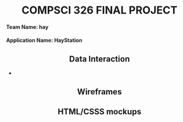 # **<div align="center">COMPSCI 326 FINAL PROJECT**

#### **Team Name:** hay

#### **Application Name:** HayStation


## **<div align="center">Data Interaction** 

* 

## **<div align="center">Wireframes** 

## **<div align="center">HTML/CSSS mockups**
  
  
  
  
